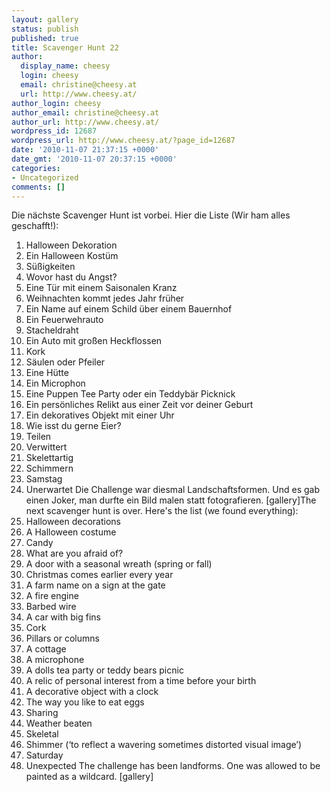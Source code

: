 ```yaml
---
layout: gallery
status: publish
published: true
title: Scavenger Hunt 22
author:
  display_name: cheesy
  login: cheesy
  email: christine@cheesy.at
  url: http://www.cheesy.at/
author_login: cheesy
author_email: christine@cheesy.at
author_url: http://www.cheesy.at/
wordpress_id: 12687
wordpress_url: http://www.cheesy.at/?page_id=12687
date: '2010-11-07 21:37:15 +0000'
date_gmt: '2010-11-07 20:37:15 +0000'
categories:
- Uncategorized
comments: []
---
```

<!--:de-->Die nächste Scavenger Hunt ist vorbei. Hier die Liste (Wir ham alles geschafft!):
1. Halloween Dekoration
2. Ein Halloween Kostüm
3. Süßigkeiten
4. Wovor hast du Angst?
5. Eine Tür mit einem Saisonalen Kranz
6. Weihnachten kommt jedes Jahr früher
7. Ein Name auf einem Schild über einem Bauernhof
8. Ein Feuerwehrauto
9. Stacheldraht
10. Ein Auto mit großen Heckflossen
11. Kork
12. Säulen oder Pfeiler
13. Eine Hütte
14. Ein Microphon
15. Eine Puppen Tee Party oder ein Teddybär Picknick
16. Ein persönliches Relikt aus einer Zeit vor deiner Geburt
17. Ein dekoratives Objekt mit einer Uhr
18. Wie isst du gerne Eier?
19. Teilen
20. Verwittert
21. Skelettartig
22. Schimmern
23. Samstag
24. Unerwartet
Die Challenge war diesmal Landschaftsformen. Und es gab einen Joker, man durfte ein Bild malen statt fotografieren.
[gallery]<!--:--><!--:en-->The next scavenger hunt is over. Here's the list (we found everything):
1. Halloween decorations
2. A Halloween costume
3. Candy
4. What are you afraid of?
5. A door with a seasonal wreath (spring or fall)
6. Christmas comes earlier every year
7. A farm name on a sign at the gate
8. A fire engine
9. Barbed wire
10. A car with big fins
11. Cork
12. Pillars or columns
13. A cottage
14. A microphone
15. A dolls tea party or teddy bears picnic
16. A relic of personal interest from a time before your birth
17. A decorative object with a clock
18. The way you like to eat eggs
19. Sharing
20. Weather beaten
21. Skeletal
22. Shimmer (‘to reflect a wavering sometimes distorted visual image’)
23. Saturday
24. Unexpected
The challenge has been landforms. One was allowed to be painted as a wildcard.
[gallery]<!--:-->
